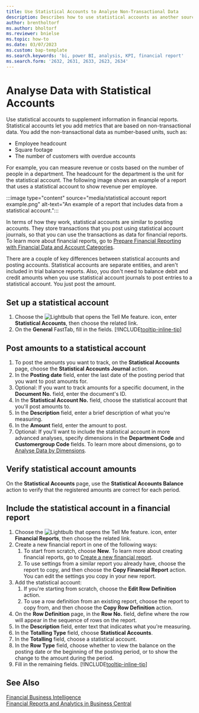 ```yaml
---
title: Use Statistical Accounts to Analyse Non-Transactional Data
description: Describes how to use statistical accounts as another source of data for your analyses.
author: brentholtorf
ms.author: bholtorf
ms.reviewer: bnielse
ms.topic: how-to
ms.date: 03/07/2023
ms.custom: bap-template
ms.search.keywords: 'bi, power BI, analysis, KPI, financial report'
ms.search.form: '2632, 2631, 2633, 2623, 2634'
---
```

# <a name="analyze-data-with-statistical-accounts"></a><a name="analyze-data-with-statistical-accounts"></a>Analyse Data with Statistical Accounts

Use statistical accounts to supplement information in financial reports. Statistical accounts let you add metrics that are based on non-transactional data. You add the non-transactional data as number-based units, such as:

* Employee headcount
* Square footage
* The number of customers with overdue accounts

For example, you can measure revenue or costs based on the number of people in a department. The headcount for the department is the unit for the statistical account. The following image shows an example of a report that uses a statistical account to show revenue per employee.

:::image type="content" source="media/statistical account report example.png" alt-text="An example of a report that includes data from a statistical account.":::

In terms of how they work, statistical accounts are similar to posting accounts. They store transactions that you post using statistical account journals, so that you can use the transactions as data for financial reports. To learn more about financial reports, go to [Prepare Financial Reporting with Financial Data and Account Categories](bi-how-work-account-schedule.md). 

There are a couple of key differences between statistical accounts and posting accounts. Statistical accounts are separate entities, and aren't included in trial balance reports. Also, you don't need to balance debit and credit amounts when you use statistical account journals to post entries to a statistical account. You just post the amount.

## <a name="set-up-a-statistical-account"></a><a name="set-up-a-statistical-account"></a>Set up a statistical account

1. Choose the ![Lightbulb that opens the Tell Me feature.](media/ui-search/search_small.png "Tell me what you want to do") icon, enter **Statistical Accounts**, then choose the related link.
1. On the **General** FastTab, fill in the fields. [!INCLUDE[tooltip-inline-tip](includes/tooltip-inline-tip_md.md)]

## <a name="post-amounts-to-a-statistical-account"></a><a name="post-amounts-to-a-statistical-account"></a>Post amounts to a statistical account

1. To post the amounts you want to track, on the **Statistical Accounts** page, choose the **Statistical Accounts Journal** action.
1. In the **Posting date** field, enter the last date of the posting period that you want to post amounts for.
1. Optional: If you want to track amounts for a specific document, in the **Document No.** field, enter the document's ID.
1. In the **Statistical Account No.** field, choose the statistical account that you'll post amounts to.
1. In the **Description** field, enter a brief description of what you're measuring.  
1. In the **Amount** field, enter the amount to post. 
1. Optional: If you'll want to include the statistical account in more advanced analyses, specify dimensions in the **Department Code** and **Customergroup Code** fields. To learn more about dimensions, go to [Analyse Data by Dimensions](bi-how-analyze-data-dimension.md).

## <a name="verify-statistical-account-amounts"></a><a name="verify-statistical-account-amounts"></a>Verify statistical account amounts

On the **Statistical Accounts** page, use the **Statistical Accounts Balance** action to verify that the registered amounts are correct for each period.  

## <a name="include-the-statistical-account-in-a-financial-report"></a><a name="include-the-statistical-account-in-a-financial-report"></a>Include the statistical account in a financial report

1. Choose the ![Lightbulb that opens the Tell Me feature.](media/ui-search/search_small.png "Tell me what you want to do") icon, enter **Financial Reports**, then choose the related link.
1. Create a new financial report in one of the following ways:
    1. To start from scratch, choose **New**. To learn more about creating financial reports, go to [Create a new financial report](bi-how-work-account-schedule.md#create-a-new-financial-report).
    1. To use settings from a similar report you already have, choose the report to copy, and then choose the **Copy Financial Report** action. You can edit the settings you copy in your new report.
1. Add the statistical account:
    1. If you're starting from scratch, choose the **Edit Row Definition** action.
    1. To use a row definition from an existing report, choose the report to copy from, and then choose the **Copy Row Definition** action.
1. On the **Row Definition** page, in the **Row No.** field, define where the row will appear in the sequence of rows on the report.
1. In the **Description** field, enter text that indicates what you're measuring.
1. In the **Totalling Type** field, choose **Statistical Accounts**.
1. In the **Totalling** field, choose a statistical account.
1. In the **Row Type** field, choose whether to view the balance on the posting date or the beginning of the posting period, or to show the change to the amount during the period.
1. Fill in the remaining fields. [!INCLUDE[tooltip-inline-tip](includes/tooltip-inline-tip_md.md)]

## <a name="see-also"></a><a name="see-also"></a>See Also

[Financial Business Intelligence](bi.md)  
[Financial Reports and Analytics in Business Central](finance-reports.md)
